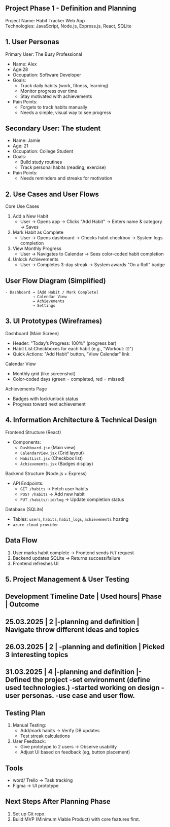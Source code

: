 ## Project Phase 1 - Definition and Planning

Project Name: Habit Tracker Web App  
Technologies: JavaScript, Node.js, Express.js, React, SQLite  
## 1. User Personas
Primary User: The Busy Professional
- Name: Alex  
- Age:28  
- Occupation: Software Developer  
- Goals:
  - Track daily habits (work, fitness, learning)  
  - Monitor progress over time  
  - Stay motivated with achievements  
- Pain Points:  
  - Forgets to track habits manually  
  - Needs a simple, visual way to see progress  

## Secondary User: The student
- Name: Jamie  
- Age: 21  
- Occupation: College Student  
- Goals:
  - Build study routines  
  - Track personal habits (reading, exercise)  
- Pain Points:
  - Needs reminders and streaks for motivation  

## 2. Use Cases and User Flows
Core Use Cases
1. Add a New Habit 
   - User → Opens app → Clicks "Add Habit" → Enters name & category → Saves  
2. Mark Habit as Complete  
   - User → Opens dashboard → Checks habit checkbox → System logs completion  
3. View Monthly Progress
   - User → Navigates to Calendar → Sees color-coded habit completion  
4. Unlock Achievements
   - User → Completes 3-day streak → System awards "On a Roll" badge  

## User Flow Diagram (Simplified)
    - Dashboard → [Add Habit / Mark Complete]  
                → Calendar View  
                → Achievements  
                → Settings  

## 3. UI Prototypes (Wireframes)
Dashboard (Main Screen)
- Header: "Today’s Progress: 100%" (progress bar)  
- Habit List:Checkboxes for each habit (e.g., "Workout: ☑")  
- Quick Actions: "Add Habit" button, "View Calendar" link  

Calendar View
- Monthly grid (like screenshot)  
- Color-coded days (green = completed, red = missed)  

Achievements Page 
- Badges with lock/unlock status  
- Progress toward next achievement  

## 4. Information Architecture & Technical Design
Frontend Structure (React)  
- Components:
  - `Dashboard.jsx` (Main view)  
  - `CalendarView.jsx` (Grid layout)  
  - `HabitList.jsx` (Checkbox list)  
  - `Achievements.jsx` (Badges display)  

Backend Structure (Node.js + Express)
- API Endpoints:
  - `GET /habits` → Fetch user habits  
  - `POST /habits` → Add new habit  
  - `PUT /habits/:id/log` → Update completion status  

Database (SQLite)
- Tables: `users`, `habits`, `habit_logs`, `achievements`
hosting
- `azure cloud provider`

## Data Flow
1. User marks habit complete → Frontend sends `PUT` request  
2. Backend updates SQLite → Returns success/failure  
3. Frontend refreshes UI  

## 5. Project Management & User Testing  
Development Timeline 
Date	     | Used hours|     Phase	                     |         Outcome
---------------------------------------------------------------------------------------------------
25.03.2025 |	2	       |-planning and definition       | Navigate throw different ideas and topics
----------------------------------------------------------------------------------------------------
26.03.2025 |	2	       | -planning and definition	     | Picked 3 interesting topics
----------------------------------------------------------------------------------------------------
31.03.2025 |	4	       |-planning and definition	     |-Defined the project
                                                        -set environment (define used technologies.)
                                                        -started working on design
                                                        -user personas.
                                                        -use case and user flow.
----------------------------------------------------------------------------------------------------                                                        
			


## Testing Plan
1. Manual Testing:
   - Add/mark habits → Verify DB updates  
   - Test streak calculations  
2. User Feedback:  
   - Give prototype to 2 users → Observe usability  
   - Adjust UI based on feedback (eg, button placement)  

## Tools  
- word/ Trello → Task tracking  
- Figma → UI prototype  

## Next Steps After Planning Phase
1. Set up Git repo.  
2. Build MVP (Minimum Viable Product) with core features first.  
